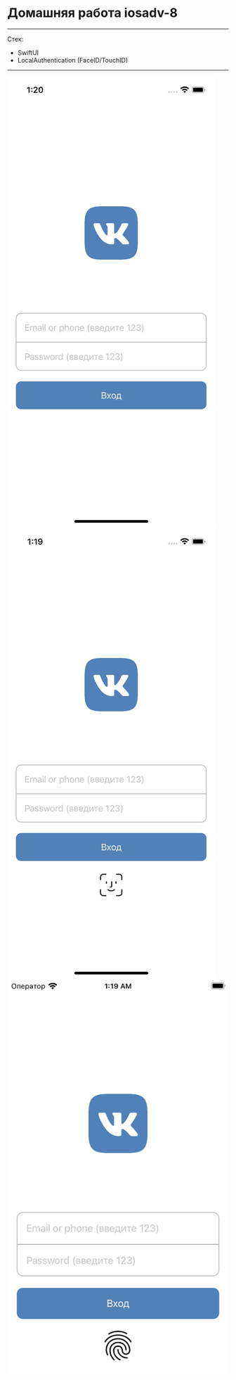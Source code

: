 # Домашняя работа iosadv-8

***
Стек:
- SwiftUI
- LocalAuthentication (FaceID/TouchID)
***
![Screenshot](none.png)
![Screenshot](faceID.png)
![Screenshot](touchID.png)
